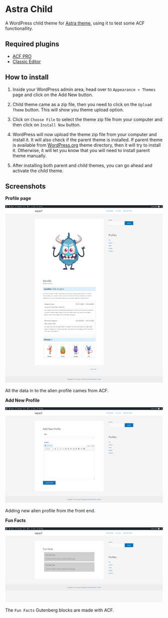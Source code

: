 
# Astra Child

A WordPress child theme for [Astra theme](https://wordpress.org/themes/astra/), using it to test some ACF functionallity.

## Required plugins

- [ACF PRO](https://www.advancedcustomfields.com/pro/)
- [Classic Editor](https://wordpress.org/plugins/classic-editor/)

## How to install

1) Inside your WordPress admin area, head over to ```Appearance » Themes``` page and click on the Add New button.

2) Child theme came as a zip file, then you need to click on the ```Upload Theme``` button. This will show you theme upload option.

3) Click on ```Choose File``` to select the theme zip file from your computer and then click on ```Install Now``` button.

4) WordPress will now upload the theme zip file from your computer and install it. It will also check if the parent theme is installed. If parent theme is available from [WordPress.org](https://wordpress.org) theme directory, then it will try to install it. Otherwise, it will let you know that you will need to install parent theme manually.

5) After installing both parent and child themes, you can go ahead and activate the child theme.

## Screenshots

**Profile page**

<img src="https://github.com/mnestorov/astra-child/blob/main/screenshots/01.jpg">

All the data in to the alien profile cames from ACF.

**Add New Profile**

<img src="https://github.com/mnestorov/astra-child/blob/main/screenshots/02.jpg">

Adding new alien profile from the front end.

**Fun Facts**

<img src="https://github.com/mnestorov/astra-child/blob/main/screenshots/03.jpg">

The `Fun Facts` Gutenberg blocks are made with ACF.